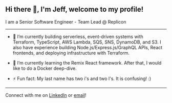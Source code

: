 ## Hi there 👋, I'm Jeff, welcome to my profile!

I am a Senior Software Engineer - Team Lead @ Replicon

---

- 🔭 I’m currently building serverless, event-driven systems with Terraform, TypeScript, AWS Lambda, SQS, SNS, DynamoDB, and S3. I also have experience building Node.js/Express.js/GraphQL APIs, React frontends, and deploying infrastructure with Terraform.

- 🌱 I’m currently learning the Remix React framework. After that, I would like to do a Docker deep-dive.

- ⚡ Fun fact: My last name has two i's and two l's. It is confusing! :)

---

Connect with me on [LinkedIn](https://www.linkedin.com/in/jeff-miiller/) or [email](mailto:jeffrey.miiller@gmail.com)!
